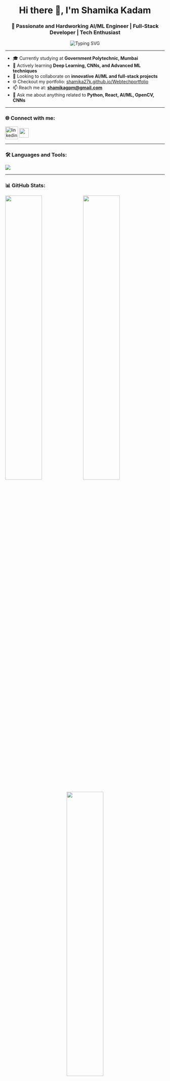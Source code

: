 <h1 align="center">Hi there 👋, I'm Shamika Kadam</h1>
<h3 align="center">🚀 Passionate and Hardworking AI/ML Engineer | Full-Stack Developer | Tech Enthusiast</h3>

<p align="center">
  <img src="https://readme-typing-svg.demolab.com?font=Fira+Code&pause=1000&center=true&vCenter=true&width=435&lines=Always+learning+something+new!;Building+cool+AI+projects;Turning+ideas+into+impact." alt="Typing SVG" />
</p>

---

- 🎓 Currently studying at **Government Polytechnic, Mumbai**
- 🌱 Actively learning **Deep Learning, CNNs, and Advanced ML techniques**
- 🤝 Looking to collaborate on **innovative AI/ML and full-stack projects**
- 🌐 Checkout my portfolio: [shamika27k.github.io/Webtechportfolio](https://shamika27k.github.io/Webtechportfolio/index.html)
- 📫 Reach me at: **shamikagpm@gmail.com**
- 💬 Ask me about anything related to **Python, React, AI/ML, OpenCV, CNNs**

---

<h3 align="left">🌐 Connect with me:</h3>
<p align="left">
  <a href="https://www.linkedin.com/in/shamika-kadam/" target="blank"><img align="center" src="https://skillicons.dev/icons?i=linkedin" alt="linkedin" height="40" /></a>
  <a href="mailto:shamikagpm@gmail.com"><img align="center" src="https://img.shields.io/badge/-Gmail-D14836?style=flat&logo=gmail&logoColor=white" height="30" /></a>
</p>

---

<h3 align="left">🛠️ Languages and Tools:</h3>
<p align="left">
  <img src="https://skillicons.dev/icons?i=python,tensorflow,react,nodejs,html,css,js,mongodb,mysql,postgres,bootstrap,androidstudio,vscode,github" />
</p>

---

<h3 align="left">📊 GitHub Stats:</h3>
<p align="left">
  <img src="https://github-readme-stats.vercel.app/api?username=shamika27k&show_icons=true&theme=github_dark&hide=prs" width="48%" />
  <img src="https://github-readme-streak-stats.herokuapp.com/?user=shamika27k&theme=github-dark" width="48%" />
</p>
<p align="center">
  <img src="https://github-readme-stats.vercel.app/api/top-langs/?username=shamika27k&layout=compact&theme=github_dark" width="48%" />
</p>

---

<h3 align="center">💡 *Let’s build something amazing together!* 🚀</h3>
